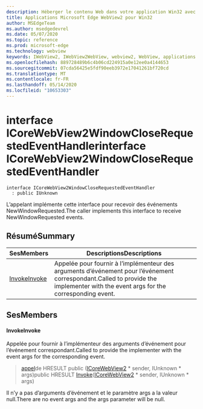 ```yaml
---
description: Héberger le contenu Web dans votre application Win32 avec le contrôle Microsoft Edge WebView2
title: Applications Microsoft Edge WebView2 pour Win32
author: MSEdgeTeam
ms.author: msedgedevrel
ms.date: 05/07/2020
ms.topic: reference
ms.prod: microsoft-edge
ms.technology: webview
keywords: IWebView2, IWebView2WebView, webview2, WebView, applications Win32, Win32, Edge, ICoreWebView2, ICoreWebView2Controller, contrôle de navigateur, html Edge
ms.openlocfilehash: 889728489b6c4b06cd224915a0e12ee0a4144653
ms.sourcegitcommit: 07cda56425e5fdf90eeb3972e17041261bf720cd
ms.translationtype: MT
ms.contentlocale: fr-FR
ms.lasthandoff: 05/14/2020
ms.locfileid: "10653303"
---
```

# <span data-ttu-id="84c16-104">interface ICoreWebView2WindowCloseRequestedEventHandler</span><span class="sxs-lookup"><span data-stu-id="84c16-104">interface ICoreWebView2WindowCloseRequestedEventHandler</span></span> 

```
interface ICoreWebView2WindowCloseRequestedEventHandler
  : public IUnknown
```

<span data-ttu-id="84c16-105">L’appelant implémente cette interface pour recevoir des événements NewWindowRequested.</span><span class="sxs-lookup"><span data-stu-id="84c16-105">The caller implements this interface to receive NewWindowRequested events.</span></span>

## <span data-ttu-id="84c16-106">Résumé</span><span class="sxs-lookup"><span data-stu-id="84c16-106">Summary</span></span>

 <span data-ttu-id="84c16-107">Ses</span><span class="sxs-lookup"><span data-stu-id="84c16-107">Members</span></span>                        | <span data-ttu-id="84c16-108">Descriptions</span><span class="sxs-lookup"><span data-stu-id="84c16-108">Descriptions</span></span>
--------------------------------|---------------------------------------------
[<span data-ttu-id="84c16-109">Invoke</span><span class="sxs-lookup"><span data-stu-id="84c16-109">Invoke</span></span>](#invoke) | <span data-ttu-id="84c16-110">Appelée pour fournir à l’implémenteur des arguments d’événement pour l’événement correspondant.</span><span class="sxs-lookup"><span data-stu-id="84c16-110">Called to provide the implementer with the event args for the corresponding event.</span></span>

## <span data-ttu-id="84c16-111">Ses</span><span class="sxs-lookup"><span data-stu-id="84c16-111">Members</span></span>

#### <span data-ttu-id="84c16-112">Invoke</span><span class="sxs-lookup"><span data-stu-id="84c16-112">Invoke</span></span> 

<span data-ttu-id="84c16-113">Appelée pour fournir à l’implémenteur des arguments d’événement pour l’événement correspondant.</span><span class="sxs-lookup"><span data-stu-id="84c16-113">Called to provide the implementer with the event args for the corresponding event.</span></span>

> <span data-ttu-id="84c16-114">[appel](#invoke)de HRESULT public ([ICoreWebView2](icorewebview2.md) \* sender, IUnknown \* args)</span><span class="sxs-lookup"><span data-stu-id="84c16-114">public HRESULT [Invoke](#invoke)([ICoreWebView2](icorewebview2.md) \* sender, IUnknown \* args)</span></span>

<span data-ttu-id="84c16-115">Il n’y a pas d’arguments d’événement et le paramètre args a la valeur null.</span><span class="sxs-lookup"><span data-stu-id="84c16-115">There are no event args and the args parameter will be null.</span></span>


